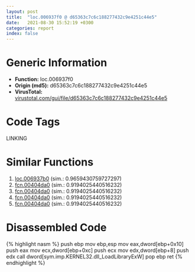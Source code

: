 ```yaml
---
layout: post
title:  "loc.006937f0 @ d65363c7c6c188277432c9e4251c44e5"
date:   2021-08-30 15:52:19 +0300
categories: report
index: false
---
```


# Generic Information
- **Function:** loc.006937f0
- **Origin (md5):** d65363c7c6c188277432c9e4251c44e5
- **VirusTotal:** [virustotal.com/gui/file/d65363c7c6c188277432c9e4251c44e5][virustotal_ref]

# Code Tags
<span class="tag" id="LINKING">LINKING</span>


# Similar Functions

1. [loc.006937b0][similar_1_ref] (sim.: 0.9659430759727297)
2. [fcn.00404da0][similar_2_ref] (sim.: 0.9194025440516232)
3. [fcn.00404da0][similar_3_ref] (sim.: 0.9194025440516232)
4. [fcn.00404da0][similar_4_ref] (sim.: 0.9194025440516232)
5. [fcn.00404da0][similar_5_ref] (sim.: 0.9194025440516232)


# Disassembled Code

{% highlight nasm %}
push ebp
mov ebp,esp
mov eax,dword[ebp+0x10]
push eax
mov ecx,dword[ebp+0xc]
push ecx
mov edx,dword[ebp+8]
push edx
call dword[sym.imp.KERNEL32.dll_LoadLibraryExW]
pop ebp
ret
{% endhighlight %}


[similar_1_ref]: /report/loc.006937b0@d65363c7c6c188277432c9e4251c44e5
[similar_2_ref]: /report/fcn.00404da0@f12f9592fdd7a957b636b9ae1acd018a
[similar_3_ref]: /report/fcn.00404da0@250c15fdfedf90389001a715f8f899f1
[similar_4_ref]: /report/fcn.00404da0@af7b97cbe46a9bbd53bd01a871bc3681
[similar_5_ref]: /report/fcn.00404da0@b4c49e1bc49ca1bb2d68fc93ad15eb0b
[virustotal_ref]: https://www.virustotal.com/gui/file/d65363c7c6c188277432c9e4251c44e5